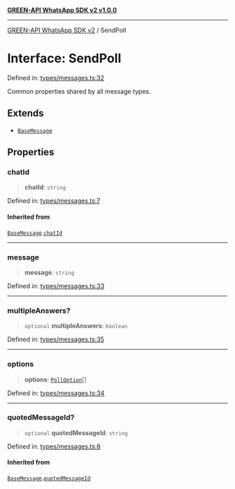 [**GREEN-API WhatsApp SDK v2 v1.0.0**](../README.md)

***

[GREEN-API WhatsApp SDK v2](../globals.md) / SendPoll

# Interface: SendPoll

Defined in: [types/messages.ts:32](https://github.com/green-api/whatsapp-api-client-js-v2/blob/6c31521abaa4e85365f3538298181cae99417bce/src/types/messages.ts#L32)

Common properties shared by all message types.

## Extends

- [`BaseMessage`](BaseMessage.md)

## Properties

### chatId

> **chatId**: `string`

Defined in: [types/messages.ts:7](https://github.com/green-api/whatsapp-api-client-js-v2/blob/6c31521abaa4e85365f3538298181cae99417bce/src/types/messages.ts#L7)

#### Inherited from

[`BaseMessage`](BaseMessage.md).[`chatId`](BaseMessage.md#chatid)

***

### message

> **message**: `string`

Defined in: [types/messages.ts:33](https://github.com/green-api/whatsapp-api-client-js-v2/blob/6c31521abaa4e85365f3538298181cae99417bce/src/types/messages.ts#L33)

***

### multipleAnswers?

> `optional` **multipleAnswers**: `boolean`

Defined in: [types/messages.ts:35](https://github.com/green-api/whatsapp-api-client-js-v2/blob/6c31521abaa4e85365f3538298181cae99417bce/src/types/messages.ts#L35)

***

### options

> **options**: [`PollOption`](PollOption.md)[]

Defined in: [types/messages.ts:34](https://github.com/green-api/whatsapp-api-client-js-v2/blob/6c31521abaa4e85365f3538298181cae99417bce/src/types/messages.ts#L34)

***

### quotedMessageId?

> `optional` **quotedMessageId**: `string`

Defined in: [types/messages.ts:8](https://github.com/green-api/whatsapp-api-client-js-v2/blob/6c31521abaa4e85365f3538298181cae99417bce/src/types/messages.ts#L8)

#### Inherited from

[`BaseMessage`](BaseMessage.md).[`quotedMessageId`](BaseMessage.md#quotedmessageid)
